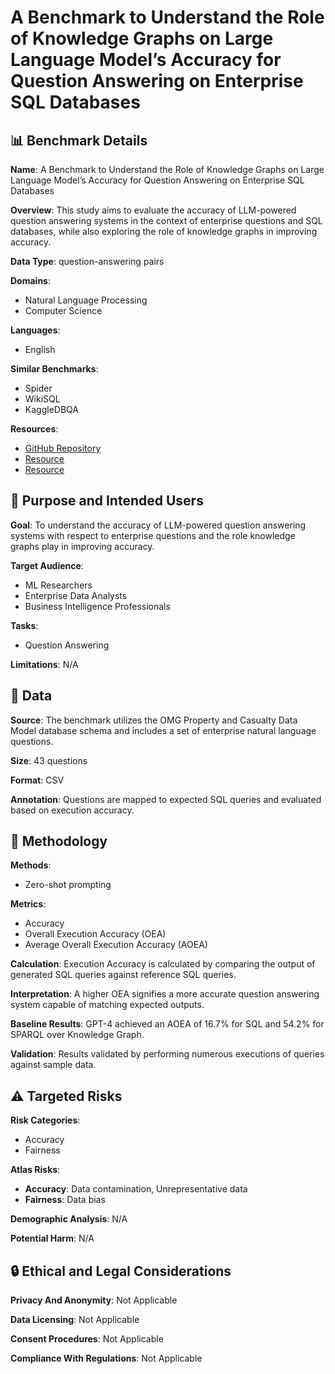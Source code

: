 # A Benchmark to Understand the Role of Knowledge Graphs on Large Language Model’s Accuracy for Question Answering on Enterprise SQL Databases

## 📊 Benchmark Details

**Name**: A Benchmark to Understand the Role of Knowledge Graphs on Large Language Model’s Accuracy for Question Answering on Enterprise SQL Databases

**Overview**: This study aims to evaluate the accuracy of LLM-powered question answering systems in the context of enterprise questions and SQL databases, while also exploring the role of knowledge graphs in improving accuracy.

**Data Type**: question-answering pairs

**Domains**:
- Natural Language Processing
- Computer Science

**Languages**:
- English

**Similar Benchmarks**:
- Spider
- WikiSQL
- KaggleDBQA

**Resources**:
- [GitHub Repository](https://github.com/datadotworld/cwd-benchmark-data)
- [Resource](https://www.omg.org/cgi-bin/doc?dtc/13-04-15.ddl)
- [Resource](https://myinsurancecompany.linked.data.world)

## 🎯 Purpose and Intended Users

**Goal**: To understand the accuracy of LLM-powered question answering systems with respect to enterprise questions and the role knowledge graphs play in improving accuracy.

**Target Audience**:
- ML Researchers
- Enterprise Data Analysts
- Business Intelligence Professionals

**Tasks**:
- Question Answering

**Limitations**: N/A

## 💾 Data

**Source**: The benchmark utilizes the OMG Property and Casualty Data Model database schema and includes a set of enterprise natural language questions.

**Size**: 43 questions

**Format**: CSV

**Annotation**: Questions are mapped to expected SQL queries and evaluated based on execution accuracy.

## 🔬 Methodology

**Methods**:
- Zero-shot prompting

**Metrics**:
- Accuracy
- Overall Execution Accuracy (OEA)
- Average Overall Execution Accuracy (AOEA)

**Calculation**: Execution Accuracy is calculated by comparing the output of generated SQL queries against reference SQL queries.

**Interpretation**: A higher OEA signifies a more accurate question answering system capable of matching expected outputs.

**Baseline Results**: GPT-4 achieved an AOEA of 16.7% for SQL and 54.2% for SPARQL over Knowledge Graph.

**Validation**: Results validated by performing numerous executions of queries against sample data.

## ⚠️ Targeted Risks

**Risk Categories**:
- Accuracy
- Fairness

**Atlas Risks**:
- **Accuracy**: Data contamination, Unrepresentative data
- **Fairness**: Data bias

**Demographic Analysis**: N/A

**Potential Harm**: N/A

## 🔒 Ethical and Legal Considerations

**Privacy And Anonymity**: Not Applicable

**Data Licensing**: Not Applicable

**Consent Procedures**: Not Applicable

**Compliance With Regulations**: Not Applicable
